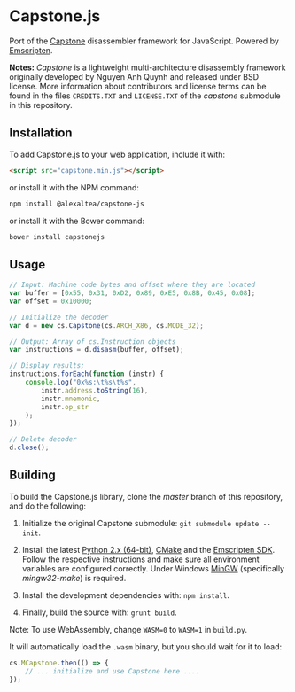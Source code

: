 Capstone.js
===========

Port of the [Capstone](https://github.com/aquynh/capstone) disassembler framework for JavaScript. Powered by [Emscripten](https://github.com/kripken/emscripten).

**Notes:** _Capstone_ is a lightweight multi-architecture disassembly framework originally developed by Nguyen Anh Quynh and released under BSD license. More information about contributors and license terms can be found in the files `CREDITS.TXT` and `LICENSE.TXT` of the *capstone* submodule in this repository.

## Installation
To add Capstone.js to your web application, include it with:
```html
<script src="capstone.min.js"></script>
```
or install it with the NPM command:
```bash
npm install @alexaltea/capstone-js
```
or install it with the Bower command:
```bash
bower install capstonejs
```

## Usage                                                      
```javascript
// Input: Machine code bytes and offset where they are located
var buffer = [0x55, 0x31, 0xD2, 0x89, 0xE5, 0x8B, 0x45, 0x08];
var offset = 0x10000;

// Initialize the decoder
var d = new cs.Capstone(cs.ARCH_X86, cs.MODE_32);

// Output: Array of cs.Instruction objects
var instructions = d.disasm(buffer, offset);

// Display results;
instructions.forEach(function (instr) {
    console.log("0x%s:\t%s\t%s",
        instr.address.toString(16),
        instr.mnemonic,
        instr.op_str
    );
});

// Delete decoder
d.close();
```

## Building
To build the Capstone.js library, clone the *master* branch of this repository, and do the following:

1. Initialize the original Capstone submodule: `git submodule update --init`.

2. Install the latest [Python 2.x (64-bit)](https://www.python.org/downloads/), [CMake](http://www.cmake.org/download/) and the [Emscripten SDK](http://kripken.github.io/emscripten-site/docs/getting_started/downloads.html). Follow the respective instructions and make sure all environment variables are configured correctly. Under Windows [MinGW](http://www.mingw.org/) (specifically *mingw32-make*) is required.

3. Install the development dependencies with: `npm install`.

4. Finally, build the source with: `grunt build`.

Note: To use WebAssembly, change `WASM=0` to `WASM=1` in `build.py`.

It will automatically load the `.wasm` binary, but you should wait for it to load:

```javascript
cs.MCapstone.then(() => {
    // ... initialize and use Capstone here ....
});
```
